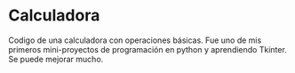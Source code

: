 # Calculadora
Codigo de una calculadora con operaciones básicas. 
Fue uno de mis primeros mini-proyectos de programación en python y aprendiendo Tkinter.
Se puede mejorar mucho.

